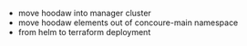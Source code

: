 - move hoodaw into manager cluster
- move hoodaw elements out of concoure-main namespace
- from helm to terraform deployment

